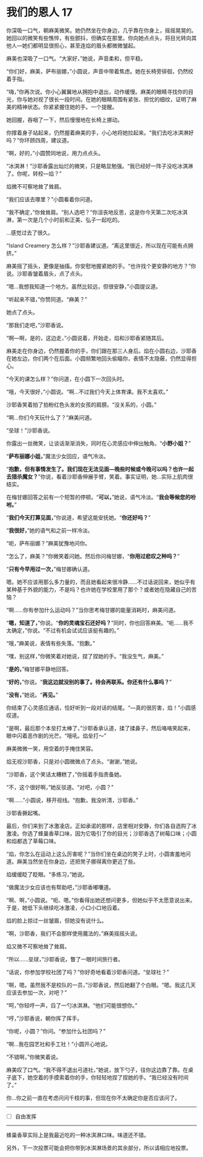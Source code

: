 # 我们的恩人 17

你深吸一口气，朝麻美微笑。她仍然坐在你身边，几乎靠在你身上，摇摇晃晃的。她回以的微笑有些憔悴，有些颤抖，但确实在那里。你向她点点头，将目光转向其他人—她们都明显很担心，甚至连焰的眉头都微微皱起。

麻美也深吸了一口气。“大家好，”她说，声音柔和，但平稳。

“你们好，麻美，萨布丽娜，”小圆说，声音中带着焦虑。她在长椅旁徘徊，仍然绞着手指。

“嗨，”你再次说。你小心翼翼地从拥抱中退出，动作缓慢。麻美的眼睛寻找你的目光，你与她对视了很长一段时间。在她的眼睛周围有紧张、担忧的细纹，证明了麻美的精神状态。你紧紧握住她的手。一个提醒。

她回握，吞咽了一下，然后慢慢地在长椅上挪动。

你撑着身子站起来，仍然握着麻美的手，小心地将她拉起来。“我们去吃冰淇淋好吗？”你环顾四周，建议道。

“啊，好的，”小圆赞同地说，用力点点头。

“冰淇淋！”沙耶香露出灿烂的微笑，只是略显勉强。“我已经好一阵子没吃冰淇淋了。你呢，转校—焰？”

焰微不可察地耸了耸肩。

“我们应该去哪里？”小圆看着你问道。

“我不确定，”你耸耸肩。“别人选吧？”你沮丧地反思，这是你今天第二次吃冰淇淋，第一次是几个小时前和正美、弘子一起吃的。

...感觉过去了很久。

“Island Creamery 怎么样？”沙耶香建议道。“离这里很近，所以现在可能有点拥挤。”

麻美摇了摇头，更像是抽搐。你安慰地握紧她的手。“也许找个更安静的地方？”你说。沙耶香皱着眉头，点了点头。

“嗯...我想我知道一个地方。虽然比较远，但很安静，”小圆提议道。

“听起来不错，”你赞同道。“麻美？”

她点了点头。

“那我们走吧，”沙耶香说。

“啊—啊，是的，这边走，”小圆说着，开始走，焰和沙耶香紧随其后。

麻美走在你身边，仍然握着你的手，你们跟在那三人身后。焰在小圆右边，沙耶香在她左边，你们两个在后面。小圆频繁地回头偷瞄你，表情不太隐蔽，仍然显得担心。

“今天的课怎么样？”你问道，在小圆下一次回头时。

“哦，今天很好，”小圆说。“啊...不过我们今天上体育课。我不太喜欢。”

沙耶香笑着拍了拍粉红色头发的女孩的肩膀。“没关系的，小圆。”

“啊...你们今天玩什么了？”麻美问道。

“垒球！”沙耶香说。

你露出一丝微笑，让谈话渐渐消失，同时在心灵感应中伸出触角。“**小野小姐？**”

“**萨布丽娜小姐，**”魔法少女回应，语气冷淡。

“**抱歉，但有事情发生了。我们现在无法见面—晚些时候或今晚可以吗？也许一起去猎杀魔女？**”你说，看着沙耶香伸展手臂，笑着。事实证明，她...实际上肌肉很结实。

在梅甘娜回答之前有一个短暂的停顿。“**可以，**”她说，语气冷淡。“**我会等候您的吩咐。**”

“**我们今天打算见面，**”你说道，希望这能安抚她。“**你还好吗？**”

“**我很好，**”她的语气和之前一样冷淡。

“呃，萨布丽娜？”麻美犹豫地问你。

“怎么了，麻美？”你微笑着问她。然后你问梅甘娜，“**你用过悲叹之种吗？**”

“**只有今早用过一次，**”梅甘娜确认道。

嗯。她不应该用那么多力量的，而且她看起来很冷静……不过话说回来，她似乎有某种基于外貌的能力，不是吗？也许她在学校里用了那个？或者她在隐藏自己的苦恼？

“啊……你有参加什么运动吗？”当你思考梅甘娜的能量消耗时，麻美问道。

“**嗯，知道了，**”你说。“**你的灵魂宝石还好吗？**”同时，你也回答麻美。“呃……我不太确定，”你说。“不过有机会试试应该挺有趣的。”

“哦，”麻美说，表情有些失落。“抱歉。”

“嘿，别这样，”你微笑着对她说，捏了捏她的手。“我没生气，麻美。”

“**是的，**”梅甘娜平静地回答。

“**好的，**”你说。“**我这边就没别的事了。待会再联系。你还有什么事吗？**”

“**没有，**”她说。“**再见。**”

你结束了心灵感应通话，恰好听到一段对话的结尾。“—真的很厉害，焰！”小圆感叹道。

“是啊，最后那个本垒打太棒了，”沙耶香承认道，揉了揉鼻子，然后咯咯笑起来，眼中闪着恶作剧的光芒。“哦吼。焰垒打～”

麻美微微一笑，用空着的手掩住笑容。

焰无视沙耶香，只是对小圆微微点了点头。“谢谢，”她说。

“沙耶香，这个笑话太糟糕了，”你摇着手指责备她。

“不，这个很好啊，”她反驳道。“对吧，小圆？”

“啊……”小圆说，移开视线。“抱歉，我没听清，沙耶香。”

沙耶香撅起嘴。

最后，你们来到了冰激凌店。正如承诺的那样，店里相对安静，你们各自选购了冰激凌。你选了蜂巢香草口味，因为它吸引了你的目光；沙耶香选了树莓口味；小圆和焰都选了草莓口味。

“焰，你怎么在运动上这么厉害呢？”当你们坐在桌边的凳子上时，小圆害羞地问道。麻美当然坐在你身边，还把凳子挪得离你更近了些。

焰缓缓眨了眨眼。“多练习，”她说。

“做魔法少女应该也有帮助吧，”沙耶香嘟囔道。

“啊、啊，”小圆说。“呃、嗯。”你看得出她还想问更多，但她似乎不太愿意说出来。于是，她低下头继续吃冰激凌，小口小口地舀着。

焰的脸上掠过一丝皱眉，但她没有说什么。

“啊，沙耶香，我们不会那样使用魔法的，”麻美摇摇头说。

焰又微不可察地耸了耸肩。

“所以……垒球，”沙耶香说，瞥了一眼时间旅行者。

“话说，你参加学校社团了吗？”你好奇地看着沙耶香问道。“垒球社？”

“啊，嗯。虽然我不是校队的一员，”沙耶香说，然后她翻了个白眼。“嗯。我这几天应该去参加一次，对吧？”

“呵，”你轻哼一声，舀了一勺冰淇淋。“他们可能很想你。”

“哼，”沙耶香说，朝你挥了挥手。

“你呢，小圆？”你问。“参加什么社团吗？”

“啊...我在园艺社和手工社！”小圆开心地说。

“不错啊，”你微笑着说。

麻美叹了口气。“我不得不退出弓道社，”她说，放下勺子，往你这边靠了靠。在桌子底下，她空着的手摸索着你的手，你轻轻地捏了捏她的手。“我已经没有时间了。”

你...你之前一直在考虑问问千枝的事，但现在你不太确定你是否应该问了。

---

- [ ] 自由发挥

---

蜂巢香草实际上是我最近吃的一种冰淇淋口味。味道还不错。

另外，下一次投票可能会把你带到冰淇淋场景的其余部分，所以请相应地投票。
